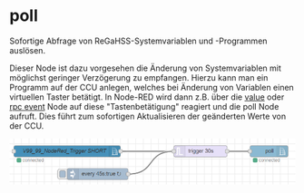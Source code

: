 # poll

Sofortige Abfrage von ReGaHSS-Systemvariablen und -Programmen auslösen.

Dieser Node ist dazu vorgesehen die Änderung von Systemvariablen mit möglichst geringer Verzögerung zu empfangen. Hierzu kann man ein Programm auf der CCU anlegen, welches bei Änderung von Variablen einen virtuellen Taster betätigt. In Node-RED wird dann z.B. über die [value](./value.html) oder [rpc event](./rpc-event.html) Node auf diese "Tastenbetätigung" reagiert und die poll Node aufruft. Dies führt zum sofortigen Aktualisieren der geänderten Werte von der CCU.


![poll example](./images/poll-node-example.png)
